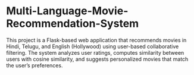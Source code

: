 # Multi-Language-Movie-Recommendation-System
This project is a Flask-based web application that recommends movies in Hindi, Telugu, and English (Hollywood) using user-based collaborative filtering. The system analyzes user ratings, computes similarity between users with cosine similarity, and suggests personalized movies that match the user’s preferences.
